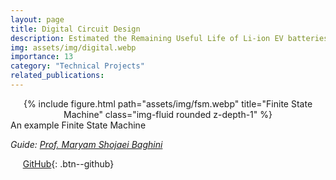 ```yaml
---
layout: page
title: Digital Circuit Design
description: Estimated the Remaining Useful Life of Li-ion EV batteries with an R2 score of 98.09
img: assets/img/digital.webp
importance: 13
category: "Technical Projects"
related_publications:
---
```


<center>
<div class="row">
    <div class="col-sm mt-4 mt-md-0">
        {% include figure.html path="assets/img/fsm.webp" title="Finite State Machine" class="img-fluid rounded z-depth-1" %}
    </div>
</div>
</center>
<div class="caption">
    An example Finite State Machine
</div>

_Guide: [Prof. Maryam Shojaei Baghini](https://www.ee.iitb.ac.in/web/people/maryam-shojaei-baghini/)_  



&nbsp;&nbsp;&nbsp;&nbsp; [GitHub](https://github.com/AnubhavBhatla/Digital-Lab){: .btn--github}